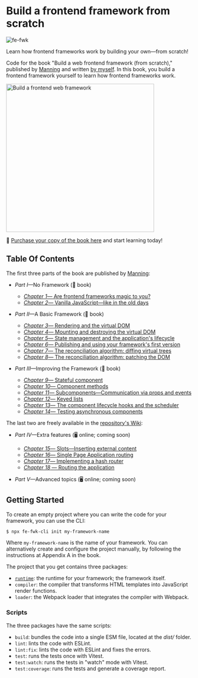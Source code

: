 # Build a frontend framework from scratch

![fe-fwk](https://img.shields.io/badge/fe--fwk-book-blueviolet)

Learn how frontend frameworks work by building your own—from scratch!

Code for the book "Build a web frontend framework (from scratch)," published by [Manning](http://mng.bz/aM2o) and written [by myself](https://github.com/angelsolaorbaiceta).
In this book, you build a frontend framework yourself to learn how frontend frameworks work.

<img width="400" alt="Build a frontend web framework" src="https://github.com/angelsolaorbaiceta/fe-fwk-book/assets/7513343/824aa8bc-76d2-4d57-b6f4-7e67924c9e26">


📘 [Purchase your copy of the book here](http://mng.bz/aM2o) and start learning today!

## Table Of Contents

The first three parts of the book are published by [Manning](http://mng.bz/aM2o):

* _Part I_—No Framework (📘 book)
  * [_Chapter 1_— Are frontend frameworks magic to you?](https://livebook.manning.com/book/build-a-frontend-web-framework-from-scratch/chapter-1)
  * [_Chapter 2_— Vanilla JavaScript—like in the old days](https://livebook.manning.com/book/build-a-frontend-web-framework-from-scratch/chapter-2)
    
* _Part II_—A Basic Framework (📘 book)
  * [_Chapter 3_— Rendering and the virtual DOM](https://livebook.manning.com/book/build-a-frontend-web-framework-from-scratch/chapter-3)
  * [_Chapter 4_— Mounting and destroying the virtual DOM](https://livebook.manning.com/book/build-a-frontend-web-framework-from-scratch/chapter-4)
  * [_Chapter 5_— State management and the application's lifecycle](https://livebook.manning.com/book/build-a-frontend-web-framework-from-scratch/chapter-5)
  * [_Chapter 6_— Publishing and using your framework's first version](https://livebook.manning.com/book/build-a-frontend-web-framework-from-scratch/chapter-6)
  * [_Chapter 7_— The reconciliation algorithm: diffing virtual trees](https://livebook.manning.com/book/build-a-frontend-web-framework-from-scratch/chapter-7)
  * [_Chapter 8_— The reconciliation algorithm: patching the DOM](https://livebook.manning.com/book/build-a-frontend-web-framework-from-scratch/chapter-8)
    
* _Part III_—Improving the Framework (📘 book)
  * [_Chapter 9_— Stateful component](https://livebook.manning.com/book/build-a-frontend-web-framework-from-scratch/chapter-9)
  * [_Chapter 10_— Component methods](https://livebook.manning.com/book/build-a-frontend-web-framework-from-scratch/chapter-10)
  * [_Chapter 11_— Subcomponents—Communication via props and events](https://livebook.manning.com/book/build-a-frontend-web-framework-from-scratch/chapter-11)
  * [_Chapter 12_— Keyed lists](https://livebook.manning.com/book/build-a-frontend-web-framework-from-scratch/chapter-12)
  * [_Chapter 13_— The component lifecycle hooks and the scheduler](https://livebook.manning.com/book/build-a-frontend-web-framework-from-scratch/chapter-13)
  * [_Chapter 14_— Testing asynchronous components](https://livebook.manning.com/book/build-a-frontend-web-framework-from-scratch/chapter-14)

The last two are freely available in the [repository's Wiki](https://github.com/angelsolaorbaiceta/fe-fwk-book/wiki):

* _Part IV_—Extra features (🖥 online; coming soon)
  * [_Chapter 15_— Slots—Inserting external content](https://github.com/angelsolaorbaiceta/fe-fwk-book/wiki/Chapter-15%E2%80%94Slots%E2%80%94Inserting-external-content)
  * [_Chapter 16_— Single Page Application routing](https://github.com/angelsolaorbaiceta/fe-fwk-book/wiki/Chapter-16%E2%80%94Single-Page-Application-routing)
  * [_Chapter 17_— Implementing a hash router](https://github.com/angelsolaorbaiceta/fe-fwk-book/wiki/Chapter-17%E2%80%94Implementing-a-hash-router)
  * [_Chapter 18_ — Routing the application](https://github.com/angelsolaorbaiceta/fe-fwk-book/wiki/Chapter-18%E2%80%94Routing-the-application)
    
* _Part V_—Advanced topics (🖥 online; coming soon)


## Getting Started

To create an empty project where you can write the code for your framework, you can use the CLI:

```bash
$ npx fe-fwk-cli init my-framework-name
```

Where `my-framework-name` is the name of your framework.
You can alternatively create and configure the project manually, by following the instructions at Appendix A in the book.

The project that you get contains three packages:

- [`runtime`](./packages/runtime/README.md): the runtime for your framework; the framework itself.
- `compiler`: the compiler that transforms HTML templates into JavaScript render functions.
- `loader`: the Webpack loader that integrates the compiler with Webpack.

### Scripts

The three packages have the same scripts:

- `build`: bundles the code into a single ESM file, located at the _dist/_ folder.
- `lint`: lints the code with ESLint.
- `lint:fix`: lints the code with ESLint and fixes the errors.
- `test`: runs the tests once with Vitest.
- `test:watch`: runs the tests in "watch" mode with Vitest.
- `test:coverage`: runs the tests and generate a coverage report.
